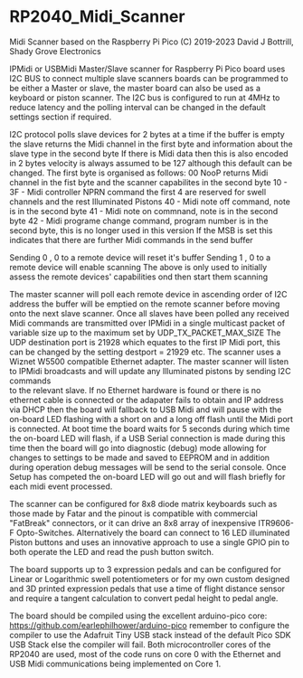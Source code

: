 # RP2040_Midi_Scanner
Midi Scanner based on the Raspberry Pi Pico
(C) 2019-2023 David J Bottrill, Shady Grove Electronics

  IPMidi or USBMidi Master/Slave scanner for Raspberry Pi Pico board uses I2C BUS to connect multiple slave scanners
  boards can be programmed to be either a Master or slave, the master board can also be used as a keyboard or piston scanner. 
  The I2C bus is configured to run at 4MHz to reduce latency and the polling interval can be changed in 
  the default settings section if required. 

  I2C protocol polls slave devices for 2 bytes at a time if the buffer is empty the slave returns
  the Midi channel in the first byte and information about the slave type in the second byte
  If there is Midi data then this is also encoded in 2 bytes
  velocity is always assumed to be 127 although this default can be changed.
  The first byte is organised as follows:
  00        NooP returns Midi channel in the fist byte and the scanner capabilites in the second byte
  10 - 3F - Midi controller NPRN command the first 4 are reserved for swell channels and the rest Illuminated Pistons
  40 -      Midi note off command, note is in the second byte
  41 -      Midi note on commnand, note is in the second byte
  42 -      Midi programe change command, program number is in the second byte, this is no longer used in this version
  If the MSB is set this indicates that there are further Midi commands in the send buffer

  Sending 0 , 0 to a remote device will reset it's buffer
  Sending 1 , 0 to a remote device will enable scanning
  The above is only used to initially assess the remote devices' capabilities ond then start them scanning

  The master scanner will poll each remote device in ascending order of I2C address
  the buffer will be emptied on the remote scanner before moving onto the next slave scanner.
  Once all slaves have been polled any received Midi commands are transmitted over IPMidi in a single
  multicast packet of variable size up to the maximum set by UDP_TX_PACKET_MAX_SIZE
  The UDP destination port is 21928 which equates to the first IP Midi port, this can be changed
  by the setting destport = 21929 etc.
  The scanner uses a Wiznet W5500 compatible Ethernet adapter. 
  The master scanner will listen to IPMidi broadcasts and will update any Illuminated pistons by sending I2C commands   
  to the relevant slave.
  If no Ethernet hardware is found or there is no ethernet cable is connected or the adapater fails to obtain and IP address via DHCP
  then the board will fallback to USB Midi and will pause with the on-board LED flashing with a short on and a long off flash until
  the Midi port is connected.
  At boot time the board waits for 5 seconds during which time the on-board LED will flash, if a USB Serial connection
  is made during this time then the board will go into diagnostic (debug) mode allowing for changes to settings to be made 
  and saved to EEPROM and in addition during operation debug messages will be send to the serial console.
  Once Setup has competed the on-board LED will go out and will flash briefly for each midi event processed. 
   
  The scanner can be configured for 8x8 diode matrix keyboards such as those made by Fatar and the pinout is compatible with
  commercial "FatBreak" connectors, or it can drive an 8x8 array of inexpensive ITR9606-F Opto-Switches. 
  Alternatively the board can connect to 16 LED illuminated Piston buttons and uses an innovative approach to use 
  a single GPIO pin to both operate the LED and read the push button switch.
       
  The board supports up to 3 expression pedals and can be configured for Linear or Logarithmic swell potentiometers 
  or for my own custom designed and 3D printed expression pedals that use a time of flight distance sensor and require 
  a tangent calculation to convert pedal height to pedal angle.

  The board should be compiled using the excellent arduino-pico core: https://github.com/earlephilhower/arduino-pico 
  remember to configure the compiler to use the Adafruit Tiny USB stack instead of the default Pico SDK USB Stack else the compiler 
  will fail.
  Both microcontroller cores of the RP2040 are used, most of the code runs on core 0 with the Ethernet and USB Midi communications 
  being implemented on Core 1.
  
